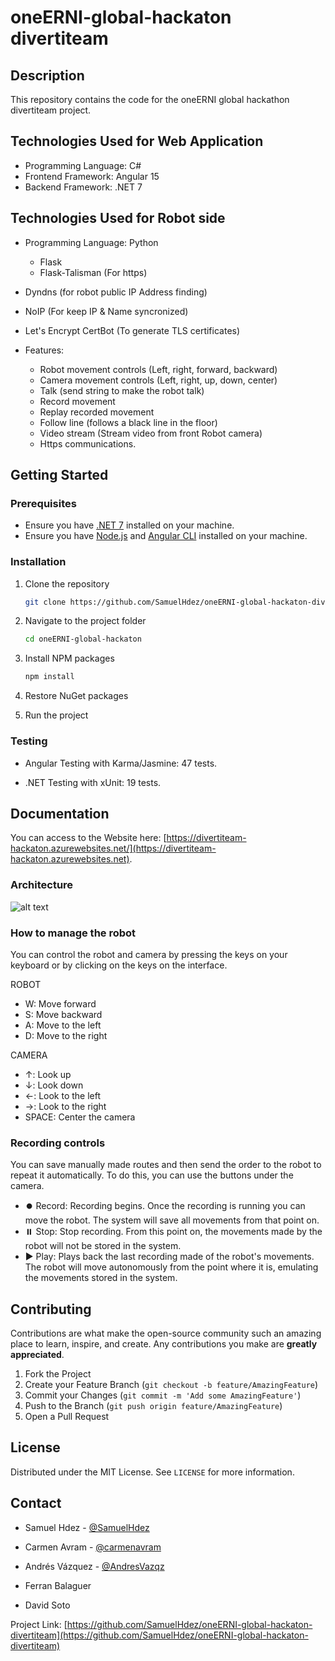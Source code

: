 # oneERNI-global-hackaton divertiteam

## Description

This repository contains the code for the oneERNI global hackathon divertiteam project.

## Technologies Used for Web Application

- Programming Language: C#
- Frontend Framework: Angular 15
- Backend Framework: .NET 7

## Technologies Used for Robot side

- Programming Language: Python
   - Flask
   - Flask-Talisman (For https)
- Dyndns (for robot public IP  Address finding)
- NoIP  (For keep IP & Name syncronized)
- Let's Encrypt CertBot (To generate TLS certificates)
  
- Features:
   - Robot movement controls (Left, right, forward, backward)
   - Camera movement controls (Left, right, up, down, center)
   - Talk (send string to make the robot talk)
   - Record movement
   - Replay recorded movement
   - Follow line (follows a black line in the floor)
   - Video stream (Stream video from front Robot camera)
   - Https communications.
     
## Getting Started

### Prerequisites

- Ensure you have [.NET 7](https://dotnet.microsoft.com/download/dotnet/7.0) installed on your machine.
- Ensure you have [Node.js](https://nodejs.org/) and [Angular CLI](https://angular.io/cli) installed on your machine.

### Installation

1. Clone the repository
   ```sh
   git clone https://github.com/SamuelHdez/oneERNI-global-hackaton-divertiteam.git
   ```
2. Navigate to the project folder
   ```sh
   cd oneERNI-global-hackaton
   ```
3. Install NPM packages
   ```sh
   npm install
   ```
4. Restore NuGet packages

5. Run the project

### Testing

- Angular Testing with Karma/Jasmine: 47 tests.

- .NET Testing with xUnit: 19 tests.

## Documentation

You can access to the Website here: [https://divertiteam-hackaton.azurewebsites.net/](https://divertiteam-hackaton.azurewebsites.net).

### Architecture

![alt text](https://github.com/SamuelHdez/oneERNI-global-hackaton-divertiteam/blob/main/Diagrams/Arch.png?raw=true)

### How to manage the robot

You can control the robot and camera by pressing the keys on your keyboard or by clicking on the keys on the interface.

ROBOT

- W: Move forward
- S: Move backward
- A: Move to the left
- D: Move to the right

CAMERA

- ↑: Look up
- ↓: Look down
- ←: Look to the left
- →: Look to the right
- SPACE: Center the camera

### Recording controls

You can save manually made routes and then send the order to the robot to repeat it automatically. To do this, you can use the buttons under the camera.

- ⏺️ Record: Recording begins. Once the recording is running you can move the robot. The system will save all movements from that point on.
- ⏸️ Stop: Stop recording. From this point on, the movements made by the robot will not be stored in the system.
- ▶️ Play: Plays back the last recording made of the robot's movements. The robot will move autonomously from the point where it is, emulating the movements stored in the system.

## Contributing

Contributions are what make the open-source community such an amazing place to learn, inspire, and create. Any contributions you make are **greatly appreciated**.

1. Fork the Project
2. Create your Feature Branch (`git checkout -b feature/AmazingFeature`)
3. Commit your Changes (`git commit -m 'Add some AmazingFeature'`)
4. Push to the Branch (`git push origin feature/AmazingFeature`)
5. Open a Pull Request

## License

Distributed under the MIT License. See `LICENSE` for more information.

## Contact

- Samuel Hdez - [@SamuelHdez](https://github.com/SamuelHdez)

- Carmen Avram - [@carmenavram](https://github.com/carmenavram)

- Andrés Vázquez - [@AndresVazqz](https://github.com/AndresVazqz)

- Ferran Balaguer

- David Soto

Project Link: [https://github.com/SamuelHdez/oneERNI-global-hackaton-divertiteam](https://github.com/SamuelHdez/oneERNI-global-hackaton-divertiteam)

